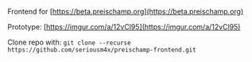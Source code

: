 Frontend for [https://beta.preischamp.org](https://beta.preischamp.org)

Prototype: [https://imgur.com/a/12vCl95](https://imgur.com/a/12vCl95)

Clone repo with: `git clone --recurse https://github.com/seriousm4x/preischamp-frontend.git`
